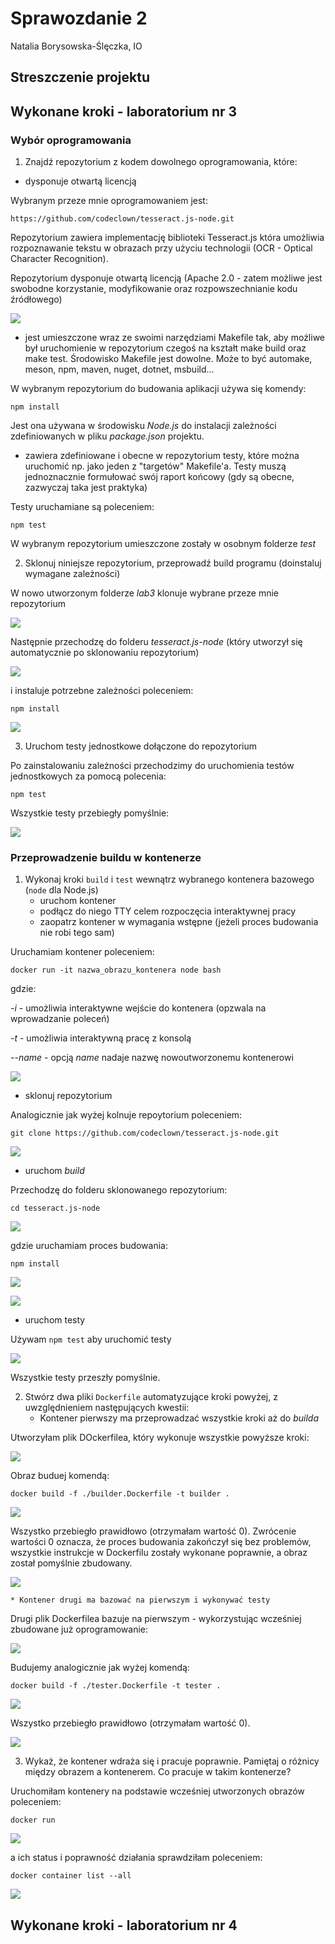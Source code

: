 # Sprawozdanie 2
Natalia Borysowska-Ślęczka, IO

## Streszczenie projektu


## Wykonane kroki - laboratorium nr 3

### Wybór oprogramowania

1. Znajdź repozytorium z kodem dowolnego oprogramowania, które:
* dysponuje otwartą licencją

Wybranym przeze mnie oprogramowaniem jest:

```https://github.com/codeclown/tesseract.js-node.git```

Repozytorium zawiera implementację biblioteki Tesseract.js która umożliwia rozpoznawanie tekstu w obrazach przy użyciu technologii (OCR - Optical Character Recognition).

Repozytorium dysponuje otwartą licencją (Apache 2.0 - zatem możliwe jest swobodne korzystanie, modyfikowanie oraz rozpowszechnianie kodu źródłowego)

![](./ss_lab3/lab3_1.png)

* jest umieszczone wraz ze swoimi narzędziami Makefile tak, aby możliwe był uruchomienie w repozytorium czegoś na kształt make build oraz make test. Środowisko Makefile jest dowolne. Może to być automake, meson, npm, maven, nuget, dotnet, msbuild...

W wybranym repozytorium do budowania aplikacji używa się komendy:

```npm install```

 Jest ona używana w środowisku *Node.js* do instalacji zależności zdefiniowanych w pliku *package.json* projektu. 

* zawiera zdefiniowane i obecne w repozytorium testy, które można uruchomić np. jako jeden z "targetów" Makefile'a. Testy muszą jednoznacznie formułować swój raport końcowy (gdy są obecne, zazwyczaj taka jest praktyka)

Testy uruchamiane są poleceniem:

```npm test```

W wybranym repozytorium umieszczone zostały w osobnym folderze *test*

2. Sklonuj niniejsze repozytorium, przeprowadź build programu (doinstaluj wymagane zależności)

W nowo utworzonym folderze *lab3* klonuje wybrane przeze mnie repozytorium

![](./ss_lab3/lab3_8.png)

Następnie przechodzę do folderu *tesseract.js-node* (który utworzył się automatycznie po sklonowaniu repozytorium)

![](./ss_lab3/lab3_9.png)

i instaluje potrzebne zależności poleceniem:

```npm install```

![](./ss_lab3/lab3_10.png)

3. Uruchom testy jednostkowe dołączone do repozytorium

Po zainstalowaniu zależności przechodzimy do uruchomienia testów jednostkowych za pomocą polecenia:

```npm test```

Wszystkie testy przebiegły pomyślnie:

![](./ss_lab3/lab3_11.png)


### Przeprowadzenie buildu w kontenerze

1. Wykonaj kroki `build` i `test` wewnątrz wybranego kontenera bazowego (```node``` dla Node.js)
	* uruchom kontener
	* podłącz do niego TTY celem rozpoczęcia interaktywnej pracy
	* zaopatrz kontener w wymagania wstępne (jeżeli proces budowania nie robi tego sam)

Uruchamiam kontener poleceniem:

```docker run -it nazwa_obrazu_kontenera node bash```

gdzie:

*-i* - umożliwia interaktywne wejście do kontenera (opzwala na wprowadzanie poleceń)

*-t* - umożliwia interaktywną pracę z konsolą

*--name* - opcją *name* nadaje nazwę nowoutworzonemu kontenerowi

![](./ss_lab3/lab3_2.png)

* sklonuj repozytorium

Analogicznie jak wyżej kolnuje repoytorium poleceniem:

```git clone https://github.com/codeclown/tesseract.js-node.git```

![](./ss_lab3/lab3_3.png)

* uruchom *build*

Przechodzę do folderu sklonowanego repozytorium:

```cd tesseract.js-node```

![](./ss_lab3/lab3_4.png)

gdzie uruchamiam proces budowania:

```npm install```

![](./ss_lab3/lab3_5.png)

![](./ss_lab3/lab3_6(2).png)

* uruchom testy

Używam ```npm test``` aby uruchomić testy

![](./ss_lab3/lab3_7.png)

Wszystkie testy przeszły pomyślnie.

2. Stwórz dwa pliki `Dockerfile` automatyzujące kroki powyżej, z uwzględnieniem następujących kwestii:
	* Kontener pierwszy ma przeprowadzać wszystkie kroki aż do *builda*

Utworzyłam plik DOckerfilea, który wykonuje wszystkie powyższe kroki:

![](./ss_lab3/lab3_12.png)

Obraz buduej komendą:

```docker build -f ./builder.Dockerfile -t builder .```

![](./ss_lab3/lab3_13.png)

Wszystko przebiegło prawidłowo (otrzymałam wartość 0).
Zwrócenie wartości 0 oznacza, że proces budowania zakończył się bez problemów, wszystkie instrukcje w Dockerfilu zostały wykonane poprawnie, a obraz został pomyślnie zbudowany.

![](./ss_lab3/lab3_16.png)

	* Kontener drugi ma bazować na pierwszym i wykonywać testy

Drugi plik Dockerfilea bazuje na pierwszym - wykorzystując wcześniej zbudowane już oprogramowanie:

![](./ss_lab3/lab3_14.png)

Budujemy analogicznie jak wyżej komendą:

```docker build -f ./tester.Dockerfile -t tester .```

![](./ss_lab3/lab3_15.png)

Wszystko przebiegło prawidłowo (otrzymałam wartość 0).

![](./ss_lab3/lab3_17.png)

3. Wykaż, że kontener wdraża się i pracuje poprawnie. Pamiętaj o różnicy między obrazem a kontenerem. Co pracuje w takim kontenerze?

Uruchomiłam kontenery na podstawie wcześniej utworzonych obrazów poleceniem:

 ```docker run```

![](./ss_lab3/lab3_18.png)

a ich status i poprawność działania sprawdziłam poleceniem: 

```docker container list --all```

![](./ss_lab3/lab3_19.png)



## Wykonane kroki - laboratorium nr 4
